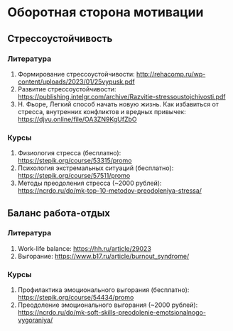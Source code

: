 # Оборотная сторона мотивации

## Стрессоустойчивость

### Литература
1. Формирование стрессоустойчивости: http://rehacomp.ru/wp-content/uploads/2023/01/25vypusk.pdf
2. Развитие стрессоустойчивости: https://publishing.intelgr.com/archive/Razvitie-stressoustojchivosti.pdf
3. Н. Фьоре, Легкий способ начать новую жизнь. Как избавиться от стресса, внутренних конфликтов и вредных привычек: https://djvu.online/file/OA3ZN9KgUfZbO

### Курсы
1. Физиология стресса (бесплатно): https://stepik.org/course/53315/promo
2. Психология экстремальных ситуаций (бесплатно): https://stepik.org/course/57511/promo
3. Методы преодоления стресса (~2000 рублей): https://ncrdo.ru/do/mk-top-10-metodov-preodoleniya-stressa/

## Баланс работа-отдых

### Литература
1. Work-life balance: https://hh.ru/article/29023
2. Выгорание: https://www.b17.ru/article/burnout_syndrome/

### Курсы
1. Профилактика эмоционального выгорания (бесплатно): https://stepik.org/course/54434/promo
2. Преодоление эмоционального выгорания (~2000 рублей): https://ncrdo.ru/do/mk-soft-skills-preodolenie-emotsionalnogo-vygoraniya/
